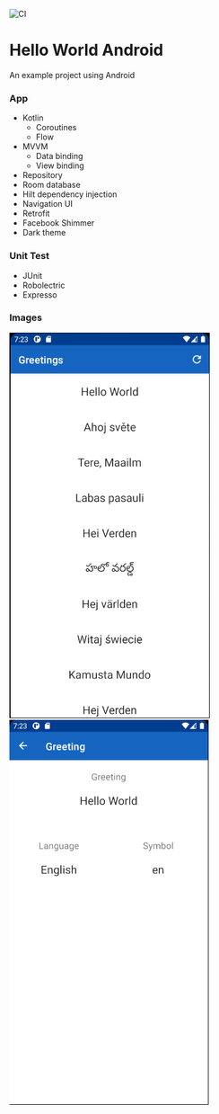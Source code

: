 ![CI](https://github.com/jamesarogersiii/hello_world_android/workflows/CI/badge.svg)

# Hello World Android
An example project using Android

### App
  - Kotlin
    - Coroutines
    - Flow
  - MVVM
    - Data binding
    - View binding
  - Repository
  - Room database
  - Hilt dependency injection
  - Navigation UI
  - Retrofit
  - Facebook Shimmer
  - Dark theme

### Unit Test
  - JUnit
  - Robolectric
  - Expresso


### Images
![Alt text](.github/readme/greetings.png?raw=true "Greetings")     ![Alt text](.github/readme/greeting_detail.png?raw=true "Greetings")
